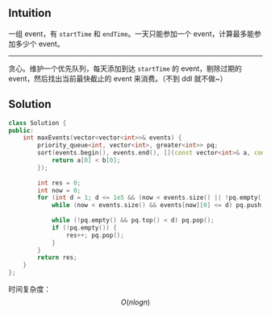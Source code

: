 ## Intuition

一组 event，有 `startTime` 和 `endTime`。一天只能参加一个 event，计算最多能参加多少个 event。

----

贪心。维护一个优先队列，每天添加到达 `startTime` 的 event，剔除过期的 event，然后找出当前最快截止的 event 来消费。（不到 ddl 就不做~）

## Solution

```cpp
class Solution {
public:
    int maxEvents(vector<vector<int>>& events) {
        priority_queue<int, vector<int>, greater<int>> pq;
        sort(events.begin(), events.end(), [](const vector<int>& a, const vector<int>& b) -> bool {
            return a[0] < b[0];  
        });
        
        int res = 0;
        int now = 0;
        for (int d = 1; d <= 1e5 && (now < events.size() || !pq.empty()); d++) {
            while (now < events.size() && events[now][0] <= d) pq.push(events[now++][1]);
            
            while (!pq.empty() && pq.top() < d) pq.pop();
            if (!pq.empty()) {
                res++; pq.pop();
            }
        }
        return res;
    }
};
```

时间复杂度：$$O(nlogn)$$